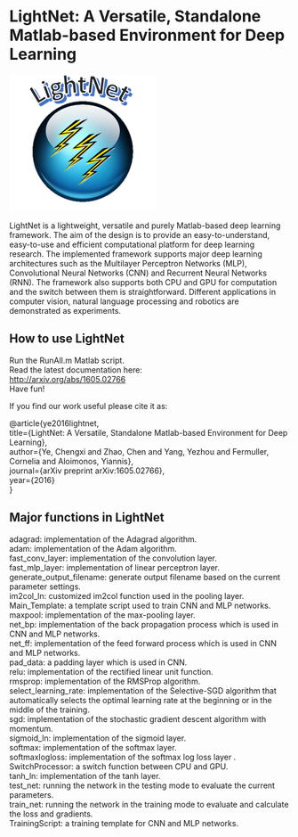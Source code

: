 # LightNet: A Versatile, Standalone Matlab-based Environment for Deep Learning

![LightNet Icon](LightNet.png)

LightNet is a lightweight, versatile and purely Matlab-based deep learning framework. The aim of the design is to provide an easy-to-understand, easy-to-use and efficient computational platform for deep learning research. The implemented framework supports major deep learning architectures such as the Multilayer Perceptron Networks (MLP), Convolutional Neural Networks (CNN) and Recurrent Neural Networks (RNN). The framework also supports both CPU and GPU for computation and the switch between them is straightforward. Different applications in computer vision, natural language processing and robotics are demonstrated as experiments.

## How to use LightNet

Run the RunAll.m Matlab script.  
Read the latest documentation here:  
http://arxiv.org/abs/1605.02766  
Have fun!  


If you find our work useful please cite it as:  

@article{ye2016lightnet,  
  title={LightNet: A Versatile, Standalone Matlab-based Environment for Deep Learning},  
  author={Ye, Chengxi and Zhao, Chen and Yang, Yezhou and Fermuller, Cornelia and Aloimonos, Yiannis},  
  journal={arXiv preprint arXiv:1605.02766},  
  year={2016}  
}  




## Major functions in LightNet

adagrad: implementation of the Adagrad algorithm.  
adam: implementation of the Adam algorithm.  
fast_conv_layer: implementation of the convolution layer.  
fast_mlp_layer: implementation of linear perceptron layer.  
generate_output_filename: generate output filename based on the current parameter settings.  
im2col_ln: customized im2col function used in the pooling layer.  
Main_Template: a template script used to train CNN and MLP networks.  
maxpool: implementation of the max-pooling layer.  
net_bp: implementation of the back propagation process which is used in CNN and MLP networks.  
net_ff: implementation of the feed forward process which is used in CNN and MLP networks.  
pad_data: a padding layer which is used in CNN.  
relu: implementation of the rectified linear unit function.  
rmsprop: implementation of the RMSProp algorithm.  
select_learning_rate: implementation of the Selective-SGD algorithm that automatically selects the optimal learning rate at the beginning or in the middle of the training.  
sgd: implementation of the stochastic gradient descent algorithm with momentum.  
sigmoid_ln: implementation of the sigmoid layer.  
softmax: implementation of the softmax layer.  
softmaxlogloss: implementation of the softmax log loss layer .  
SwitchProcessor: a switch function between CPU and GPU.  
tanh_ln: implementation of the tanh layer.  
test_net: running the network in the testing mode to evaluate the current parameters.  
train_net: running the network in the training mode to evaluate and calculate the loss and gradients.  
TrainingScript: a training template for CNN and MLP networks.  



